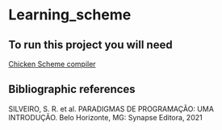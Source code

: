 # Learning_scheme

## To run this project you will need

[Chicken Scheme compiler](https://www.call-cc.org/)

## Bibliographic references

SILVEIRO, S. R. et al. PARADIGMAS DE PROGRAMAÇÃO: UMA INTRODUÇÃO.
Belo Horizonte, MG: Synapse Editora, 2021